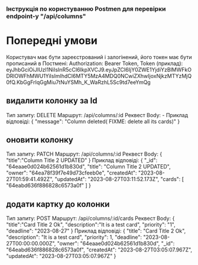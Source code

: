 ### Інструкція по користуванню Postmen для перевірки endpoint-у "/api/columns"

# Попередні умови
Користувач має бути зареєстрований і залогінений, його токен має бути прописаний в Постмені:
  Authorization: Bearer Token,
  Token (приклад):
    eyJhbGciOiJIUzI1NiIsInR5cCI6IkpXVCJ9.eyJpZCI6IjY0ZWE1YjdiYzBlMWFkODRlOWFhMWU1YiIsImlhdCI6MTY5MzA4MDQ0NCwiZXhwIjoxNjkzMTYzMjQ0fQ.KbGgFrIqGgMiu7tNuYSMh_K_WaRzhL5Sc9td7eeYmQg


## видалити колонку за Id
Тип запиту:     DELETE
Маршрут:        /api/columns/:id
Реквест Body: -
Приклад відповіді:
{
    "message": "Column deleted( FIXME: delete all its cards)"
}

## оновити колонку
Тип запиту:     PATCH
Маршрут:        /api/columns/:id
Реквест Body:
{
   "title":"Column Title 2 UPDATED"
}
Приклад відповіді:
{
    "_id": "64eaae0d024b62561d1b830d",
    "title": "Column Title 2 UPDATED",
    "owner": "64ea78f39f7e49d73cfeeb0e",
    "createdAt": "2023-08-27T01:59:41.492Z",
    "updatedAt": "2023-08-27T03:11:52.173Z",
    "cards": [
        "64eabd636f886828c6573a0f"
    ]
}

## додати картку до колонки
Тип запиту:     POST
Маршрут:        /api/columns/:id/cards
Реквест Body:
{
   "title":"Card Title 2 Ok",
   "description":"It is a test card",
   "priority": "1",
   "deadline": "2023-08-27"
}
Приклад відповіді:
{
    "title": "Card Title 2 Ok",
    "description": "It is a test card",
    "priority": 1,
    "deadline": "2023-08-27T00:00:00.000Z",
    "owner": "64eaae0d024b62561d1b830d",
    "_id": "64eabd636f886828c6573a0f",
    "createdAt": "2023-08-27T03:05:07.967Z",
    "updatedAt": "2023-08-27T03:05:07.967Z"
}
